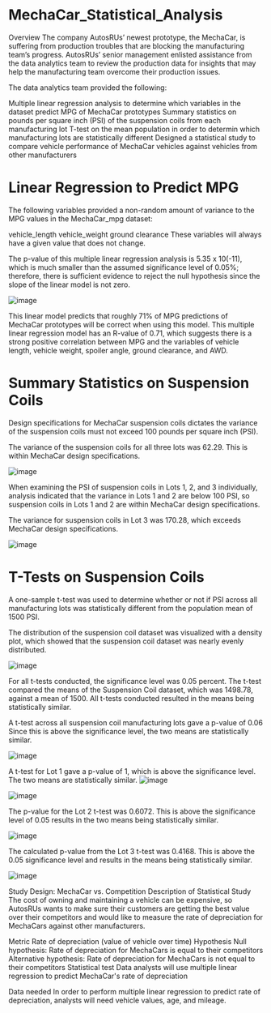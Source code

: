 # MechaCar_Statistical_Analysis

Overview
The company AutosRUs’ newest prototype, the MechaCar, is suffering from production troubles that are blocking the manufacturing team’s progress. AutosRUs’ senior management enlisted assistance from the data analytics team to review the production data for insights that may help the manufacturing team overcome their production issues.

The data analytics team provided the following:

Multiple linear regression analysis to determine which variables in the dataset predict MPG of MechaCar prototypes
Summary statistics on pounds per square inch (PSI) of the suspension coils from each manufacturing lot
T-test on the mean population in order to determin which manufacturing lots are statistically different
Designed a statistical study to compare vehicle performance of MechaCar vehicles against vehicles from other manufacturers

# Linear Regression to Predict MPG
The following variables provided a non-random amount of variance to the MPG values in the MechaCar_mpg dataset:

vehicle_length
vehicle_weight
ground clearance
These variables will always have a given value that does not change.

The p-value of this multiple linear regression analysis is 5.35 x 10(-11), which is much smaller than the assumed significance level of 0.05%; therefore, there is sufficient evidence to reject the null hypothesis since the slope of the linear model is not zero.

![image](https://user-images.githubusercontent.com/102105537/177051964-6bf3f7e4-c813-4204-ba2a-dc21f2708f2b.png)


This linear model predicts that roughly 71% of MPG predictions of MechaCar prototypes will be correct when using this model. This multiple linear regression model has an R-value of 0.71, which suggests there is a strong positive correlation between MPG and the variables of vehicle length, vehicle weight, spoiler angle, ground clearance, and AWD.

# Summary Statistics on Suspension Coils
Design specifications for MechaCar suspension coils dictates the variance of the suspension coils must not exceed 100 pounds per square inch (PSI).

The variance of the suspension coils for all three lots was 62.29. This is within MechaCar design specifications.

![image](https://user-images.githubusercontent.com/102105537/177052235-d4a4368d-8ca0-4fdc-81c3-bea139b14375.png)

When examining the PSI of suspension coils in Lots 1, 2, and 3 individually, analysis indicated that the variance in Lots 1 and 2 are below 100 PSI, so suspension coils in Lots 1 and 2 are within MechaCar design specifications.

The variance for suspension coils in Lot 3 was 170.28, which exceeds MechaCar design specifications.

![image](https://user-images.githubusercontent.com/102105537/177052262-9714a31b-be3f-4f17-82ce-83767eaa00dd.png)

# T-Tests on Suspension Coils
A one-sample t-test was used to determine whether or not if PSI across all manufacturing lots was statistically different from the population mean of 1500 PSI.

The distribution of the suspension coil dataset was visualized with a density plot, which showed that the suspension coil dataset was nearly evenly distributed.

![image](https://user-images.githubusercontent.com/102105537/177052299-e7507c91-0d4d-4265-8a23-8c1fc910d554.png)

For all t-tests conducted, the significance level was 0.05 percent. The t-test compared the means of the Suspension Coil dataset, which was 1498.78, against a mean of 1500. All t-tests conducted resulted in the means being statistically similar.

A t-test across all suspension coil manufacturing lots gave a p-value of 0.06 Since this is above the significance level, the two means are statistically similar.

![image](https://user-images.githubusercontent.com/102105537/177052381-7a3cb639-de37-4aef-99ee-855ca02332d3.png)


A t-test for Lot 1 gave a p-value of 1, which is above the significance level. The two means are statistically similar.	
![image](https://user-images.githubusercontent.com/102105537/177052564-7a8483d3-8c63-4430-be1e-1fbc377d020e.png)


![image](https://user-images.githubusercontent.com/102105537/177052449-99e7113d-c7b1-499b-a69f-1033baaadc6d.png)

The p-value for the Lot 2 t-test was 0.6072. This is above the significance level of 0.05 results in the two means being statistically similar.

![image](https://user-images.githubusercontent.com/102105537/177052470-919f0b7c-5cbf-439a-94a8-6dd331b70708.png)

The calculated p-value from the Lot 3 t-test was 0.4168. This is above the 0.05 significance level and results in the means being statistically similar.			
			
![image](https://user-images.githubusercontent.com/102105537/177052493-f28fbc5d-4760-4059-97f4-a1ad98ed65f1.png)


Study Design: MechaCar vs. Competition
Description of Statistical Study
The cost of owning and maintaining a vehicle can be expensive, so AutosRUs wants to make sure their customers are getting the best value over their competitors and would like to measure the rate of depreciation for MechaCars against other manufacturers.

Metric
Rate of depreciation (value of vehicle over time)
Hypothesis
Null hypothesis: Rate of depreciation for MechaCars is equal to their competitors
Alternative hypothesis: Rate of depreciation for MechaCars is not equal to their competitors
Statistical test
Data analysts will use multiple linear regression to predict MechaCar's rate of depreciation

Data needed
In order to perform multiple linear regression to predict rate of depreciation, analysts will need vehicle values, age, and mileage.
